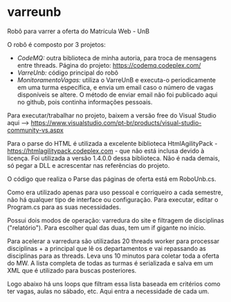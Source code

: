 # varreunb
Robô para varrer a oferta do Matrícula Web - UnB

O robô é composto por 3 projetos:

- *CodeMQ:* outra biblioteca de minha autoria, para troca de mensagens entre threads. Página do projeto: https://codemq.codeplex.com/
- *VarreUnb:* código principal do robô
- *MonitoramentoVagas:* utiliza o VarreUnB e executa-o periodicamente em uma turma específica, e envia um email caso o número de vagas disponíveis se altere. O método de enviar email não foi publicado aqui no github, pois continha informações pessoais.

Para executar/trabalhar no projeto, baixem a versão free do Visual Studio aqui --> https://www.visualstudio.com/pt-br/products/visual-studio-community-vs.aspx

Para o parse do HTML é utilizada a excelente biblioteca HtmlAgilityPack - https://htmlagilitypack.codeplex.com - que não está inclusa devido à licença. Foi utilizada a versão 1.4.0.0 dessa biblioteca. Não é nada demais, só pegar a DLL e acrescentar nas referências do projeto.

O código que realiza o Parse das páginas de oferta está em RoboUnb.cs. 

Como era utilizado apenas para uso pessoal e corriqueiro a cada semestre, não há qualquer tipo de interface ou configuração. Para executar, editar o Program.cs para as suas necessidades. 

Possui dois modos de operação: varredura do site e filtragem de disciplinas ("relatório"). Para escolher qual das duas, tem um if gigante no início.

Para acelerar a varredura são utilizadas 20 threads worker para processar disciplinas + a principal que lê os departamentos e vai repassando as disciplinas para as threads. Leva uns 10 minutos para coletar toda a oferta do MW. A lista completa de todas as turmas é serializada e salva em um XML que é utilizado para buscas posteriores.

Logo abaixo há uns loops que filtram essa lista baseada em critérios como ter vagas, aulas no sábado, etc. Aqui entra a necessidade de cada um.

